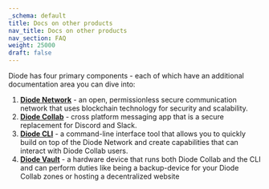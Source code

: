 ```yaml
---
_schema: default
title: Docs on other products
nav_title: Docs on other products
nav_section: FAQ
weight: 25000
draft: false
---
```

Diode has four primary components - each of which have an additional documentation area you can dive into:

1. <a href="https://network.docs.diode.io" title="Diode Network" target="_blank" rel="noopener"><strong>Diode Network</strong></a> - an open, permissionless secure communication network that uses blockchain technology for security and scalability.
2. <a href="https://app.docs.diode.io" title="Diode App" target="_blank" rel="noopener"><strong>Diode Collab</strong></a> - cross platform messaging app that is a secure replacement for Discord and Slack.
3. <a href="https://cli.docs.diode.io" title="Diode CLI" target="_blank" rel="noopener"><strong>Diode CLI</strong></a> - a command-line interface tool that allows you to quickly build on top of the Diode Network and create capabilities that can interact with Diode Collab users.
4. <a href="https://vaults.docs.diode.io" title="Diode Vault" target="_blank" rel="noopener"><strong>Diode Vault</strong></a> - a hardware device that runs both Diode Collab and the CLI and can perform duties like being a backup-device for your Diode Collab zones or hosting a decentralized website